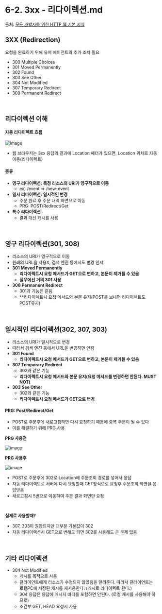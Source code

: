 # 6-2. 3xx - 리다이렉션.md
 
 출처: [모든 개발자를 위한 HTTP 웹 기본 지식](https://www.inflearn.com/course/http-%EC%9B%B9-%EB%84%A4%ED%8A%B8%EC%9B%8C%ED%81%AC/dashboard)
 

## 3XX (Redirection)

 요청을 완료하기 위해 유저 에이전트의 추가 조치 필요
 
 * 300 Multiple Choices
 * 301 Moved Permanently
 * 302 Found
 * 303 See Other
 * 304 Not Modified
 * 307 Temporary Redirect
 * 308 Permanent Redirect

<br>

## 리다이렉션 이해

#### 자동 리다이렉트 흐름

![image](https://user-images.githubusercontent.com/83762364/181192475-6faac82d-e2e0-4209-ba81-6e78be1745bb.png)

* 웹 브라우저는 3xx 응답의 결과에 Location 헤더가 있으면, Location 위치로 자동 이동(리다이렉트)

#### 종류

* **영구 리다이렉션: 특정 리소스의 URI가 영구적으로 이동**
  * ex) /event => /new-event
* **일시 리다이렉션: 일시적인 변경**
  * 주문 완료 후 주문 내역 화면으로 이동
  * PRG: POST/Redirect/Get
* **특수 리다이렉션**
  * 결과 대신 캐시를 사용

<br>

## 영구 리다이렉션(301, 308)

* 리소스의 URI가 영구적으로 이동
* 원래의 URL을 사용X, 검색 엔진 등에서도 변경 인지
* **301 Moved Permanently**
  * **리다이렉트시 요청 메서드가 GET으로 변하고, 본문이 제거될 수 있음**
  * **실무에선 거의 301 사용**
* **308 Permanent Redirect**
  * 301과 기능은 같음
  * **리다이렉트시 요청 메서드와 본문 유지(POST를 보내면 리다이렉트도 POST유지)

<br>

## 일시적인 리다이렉션(302, 307, 303)

* 리소스의 URI가 일시적으로 변경
* 따라서 검색 엔진 등에서 URL을 변경하면 안됨
* **301 Found**
  * **리다이렉트시 요청 메서드가 GET으로 변하고, 본문이 제거될 수 있음**
* **307 Temporary Redirect**
  * 302와 같은 기능
  * **리다이렉트시 요청 메서드와 본문 유지(요청 메서드를 변경하면 안된다. MUST NOT)**
* **303 See Other**
  * 302와 같은 기능
  * **리다이렉트시 요청 메서드가 GET으로 변경**

#### PRG: Post/Redirect/Get

* POST로 주문후에 새로고침하면 다시 요청하기 때문에 중복 주문이 될 수 있다
* 이를 해결하기 위해 PRG 사용

**PRG 사용전**

![image](https://user-images.githubusercontent.com/83762364/181199555-dc27cf2e-0d9d-41a5-9dd3-a8510b9cdfea.png)

**PRG 사용후**

![image](https://user-images.githubusercontent.com/83762364/181199651-325ccd49-f33d-4631-8282-ff2d08018643.png)

* POST로 주문후에 302로 Location에 주문조회 경로를 넣어서 응답
* 자동 리다이렉트로 서버에 다시 요청할때 GET방식으로 요청후 주문조회 화면을 응답받음
* 새로고침시 5번으로  이동하여 주문 결과 화면만 요청 
<br>

**실제로 사용할때?** 
  * 307, 303이 권장되지만 대부분 기본값이 302
  * 자동 리다이렉션시 GET으로 변해도 되면 302를 사용해도 큰 문제 없음 
<br>

## 기타 리다이렉션

* 304 Not Modified
  * 캐시를 목적으로 사용
  * 클라이언트에게 리소스가 수정되지 않았음을 알려준다. 따라서 클라이언트는 로컬PC에
저장된 캐시를 재사용한다. (캐시로 리다이렉트 한다.)
  * 304 응답은 응답에 메시지 바디를 포함하면 안된다. (로컬 캐시를 사용해야 하므로)
  * 조건부 GET, HEAD 요청시 사용

